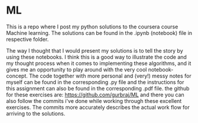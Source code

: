 
# ML

This is a repo where I post my python solutions to the coursera course Machine learning.
The solutions can be found in the .ipynb (notebook) file in respective folder.

The way I thought that I would present my solutions is to tell the story by using these notebooks. I think this is a good way to illustrate the code and my thought process when it comes to implementing these algorithms, and it gives me an opportunity to play around with the very cool notebook-concept. The code together with more personal and (very!) messy notes for myself can be found in the corresponding .py file and the instructions for this assignment can also be found in the corresponding .pdf file. the github for these exercises are: https://github.com/gurbraj/ML and there you can also follow the commits i've done while working through these excellent exercises. The commits more accurately describes the actual work flow for arriving to the solutions.
